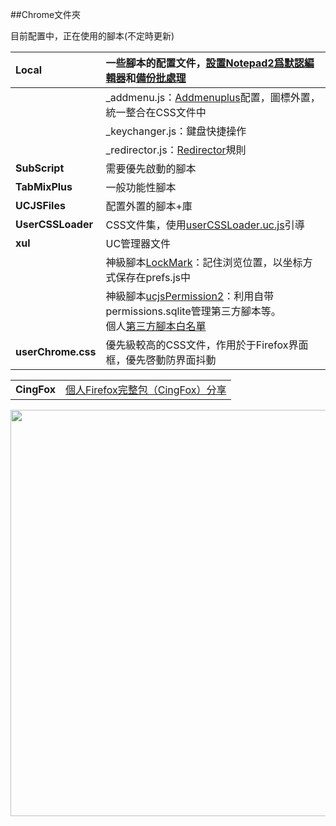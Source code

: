 ##Chrome文件夾

目前配置中，正在使用的腳本(不定時更新)

| **Local**          | 一些腳本的配置文件，[設置Notepad2爲默認編輯器](SubScript/setRelativeEditPath.uc.js)和[備份批處理][8] |
| :----------------- | :---------------------------------------- |
|                    | _addmenu.js：[Addmenuplus][2]配置，圖標外置，統一整合在CSS文件中 |
|                    | _keychanger.js：鍵盘快捷操作                    |
|                    | _redirector.js：[Redirector][4]規則         |
| **SubScript**      | 需要優先啟動的腳本                                |
| **TabMixPlus**     | 一般功能性腳本                                  |
| **UCJSFiles**      | 配置外置的腳本+庫                                |
| **UserCSSLoader**  | CSS文件集，使用[userCSSLoader.uc.js](UCJSFiles/UserCSSLoader_ModOos.uc.js)引導 |
| **xul**            | UC管理器文件                                  |
|                    | 神級腳本[LockMark][6]：記住浏览位置，以坐标方式保存在prefs.js中 |
|                    | 神級腳本[ucjsPermission2][7]：利用自带permissions.sqlite管理第三方腳本等。<br>個人[第三方腳本白名單][9] |
| **userChrome.css** | 優先級較高的CSS文件，作用於于Firefox界面框，優先啓動防界面抖動     |

|             |                                          |
| :---------- | :--------------------------------------- |
| **CingFox** | [個人Firefox完整包（CingFox）分享](https://github.com/dupontjoy/userChrome.js-Collections-/tree/master/CingFox) |

<p align="left"><img width="650" src="https://github.com/dupontjoy/userChrome.js-Collections-/raw/master/CingFox/img/chrome-folder.jpg"></p>

[2]: https://github.com/ywzhaiqi/userChromeJS/tree/master/addmenuPlus
[4]: https://github.com/dupontjoy/userChrome.js-Collections-/tree/master/Redirector
[6]: https://github.com/dupontjoy/userChrome.js-Collections-/tree/master/localMark.uc.xul
[7]: https://github.com/dupontjoy/userChrome.js-Collections-/tree/master/ucjsPermission2.uc.xul
[8]: https://github.com/dupontjoy/userChrome.js-Collections-/tree/master/BackupProfiles_7z
[9]: https://github.com/dupontjoy/customization/blob/master/Rules/ucjsPermission-Whitelist.txt

